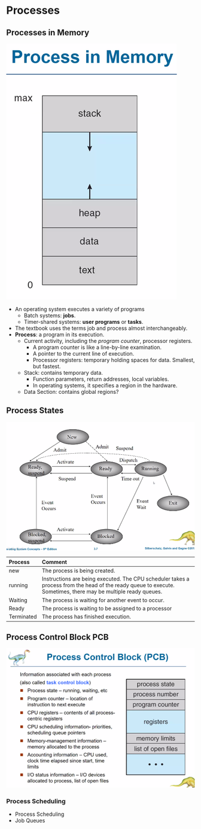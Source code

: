 # Processes

## Processes in Memory

![](../../.gitbook/assets/image%20%28174%29.png)

* An operating system executes a variety of programs
  * Batch systems: **jobs**.
  * Timer-shared systems: **user programs** or **tasks**. 
* The textbook uses the terms job and process almost interchangeably.
* **Process**: a program in its execution.
  * Current activity, including the _program counter_, processor registers.
    * A program counter is like a line-by-line examination.
    * A pointer to the current line of execution.
    * Processor registers: temporary holding spaces for data. Smallest, but fastest.
  * Stack: contains temporary data.
    * Function parameters, return addresses, local variables.
    * In operating systems, it specifies a region in the hardware.
  * Data Section: contains global regions?

## Process States

![](../../.gitbook/assets/image%20%28175%29.png)

| Process | Comment |
| :--- | :--- |
| new | The process is being created. |
| running | Instructions are being executed. The CPU scheduler takes a process from the head of the ready queue to execute. Sometimes, there may be multiple ready queues. |
| Waiting | The process is waiting for another event to occur. |
| Ready | The process is waiting to be assigned to a processor |
| Terminated | The process has finished execution. |

## Process Control Block PCB

![](../../.gitbook/assets/image%20%28173%29.png)

### Process Scheduling

* Process Scheduling
* Job Queues







